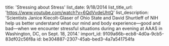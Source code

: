 title: 'Stressing about Stress'
list_date: 9/18/2014
list_title_url: 'https://www.youtube.com/watch?v=6QdVvdeUhtQ'
list_description: 'Scientists Janice Kiecolt-Glaser of Ohio State and David Shurtleff of NIH help us better understand what our mind and body experience—good and bad—when we encounter stressful situations during an evening at AAAS in Washington, DC, on Sept. 18, 2014.'
import_id: 9109a66b-ecb8-4d0a-9cb5-83df02c56f8a
id: be304887-2307-45ab-bed3-4a7a541754fa
